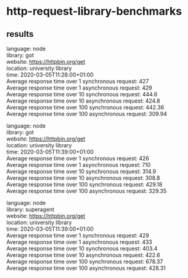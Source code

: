 # http-request-library-benchmarks

## results

language: node  
library: got  
website: https://httpbin.org/get  
location: university library  
time: 2020-03-05T11:28:00+01:00  
	Average response time over 1 synchronous request: 427  
	Average response time over 1 asynchronous request: 429  
	Average response time over 10 synchronous request: 444.6  
	Average response time over 10 asynchronous request: 424.8  
	Average response time over 100 synchronous request: 442.36  
	Average response time over 100 asynchronous request: 309.94  
  
language: node  
library: got  
website: https://httpbin.org/get  
location: university library  
time: 2020-03-05T11:39:00+01:00  
	Average response time over 1 synchronous request: 426  
	Average response time over 1 asynchronous request: 710  
	Average response time over 10 synchronous request: 314.9  
	Average response time over 10 asynchronous request: 308.8  
	Average response time over 100 synchronous request: 429.18  
	Average response time over 100 asynchronous request: 329.35  
  
language: node  
library: superagent  
website: https://httpbin.org/get  
location: university library  
time: 2020-03-05T11:39:00+01:00  
	Average response time over 1 synchronous request: 429  
	Average response time over 1 asynchronous request: 433  
	Average response time over 10 synchronous request: 403.4  
	Average response time over 10 asynchronous request: 422.6  
	Average response time over 100 synchronous request: 678.37  
	Average response time over 100 asynchronous request: 428.31  
